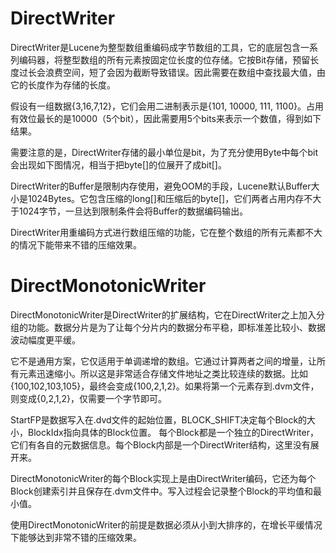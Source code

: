 # DirectWriter
DirectWriter是Lucene为整型数组重编码成字节数组的工具，它的底层包含一系列编码器，将整型数组的所有元素按固定位长度的位存储。它按Bit存储，预留长度过长会浪费空间，短了会因为截断导致错误。因此需要在数组中查找最大值，由它的长度作为存储的长度。

假设有一组数据{3,16,7,12}，它们会用二进制表示是{101, 10000, 111, 1100}。占用有效位最长的是10000（5个bit），因此需要用5个bits来表示一个数值，得到如下结果。



需要注意的是，DirectWriter存储的最小单位是bit，为了充分使用Byte中每个bit会出现如下图情况，相当于把byte[]的位展开了成bit[]。

DirectWriter的Buffer是限制内存使用，避免OOM的手段，Lucene默认Buffer大小是1024Bytes。它包含压缩的long[]和压缩后的byte[]，它们两者占用内存不大于1024字节，一旦达到限制条件会将Buffer的数据编码输出。



DirectWriter用重编码方式进行数组压缩的功能，它在整个数组的所有元素都不大的情况下能带来不错的压缩效果。

# DirectMonotonicWriter
DirectMonotonicWriter是DirectWriter的扩展结构，它在DirectWriter之上加入分组的功能。数据分片是为了让每个分片内的数据分布平稳，即标准差比较小、数据波动幅度更平缓。

它不是通用方案，它仅适用于单调递增的数组。它通过计算两者之间的增量，让所有元素迅速缩小。所以这是非常适合存储文件地址之类比较连续的数据。比如{100,102,103,105}，最终会变成{100,2,1,2}。如果将第一个元素存到.dvm文件，则变成{0,2,1,2}，仅需要一个字节即可。



StartFP是数据写入在.dvd文件的起始位置，BLOCK_SHIFT决定每个Block的大小，BlockIdx指向具体的Block位置。 每个Block都是一个独立的DirectWriter，它们有各自的元数据信息。每个Block内部是一个DirectWriter结构，这里没有展开来。

DirectMonotonicWriter的每个Block实现上是由DirectWriter编码，它还为每个Block创建索引并且保存在.dvm文件中。写入过程会记录整个Block的平均值和最小值。

使用DirectMonotonicWriter的前提是数据必须从小到大排序的，在增长平缓情况下能够达到非常不错的压缩效果。

